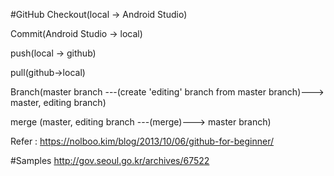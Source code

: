 #GitHub
Checkout(local -> Android Studio)

Commit(Android Studio -> local) 

push(local -> github)

pull(github->local)

Branch(master branch ---(create 'editing' branch from master branch)---> master, editing branch)

merge (master, editing branch ---(merge)---> master branch)

Refer : https://nolboo.kim/blog/2013/10/06/github-for-beginner/

#Samples
http://gov.seoul.go.kr/archives/67522


